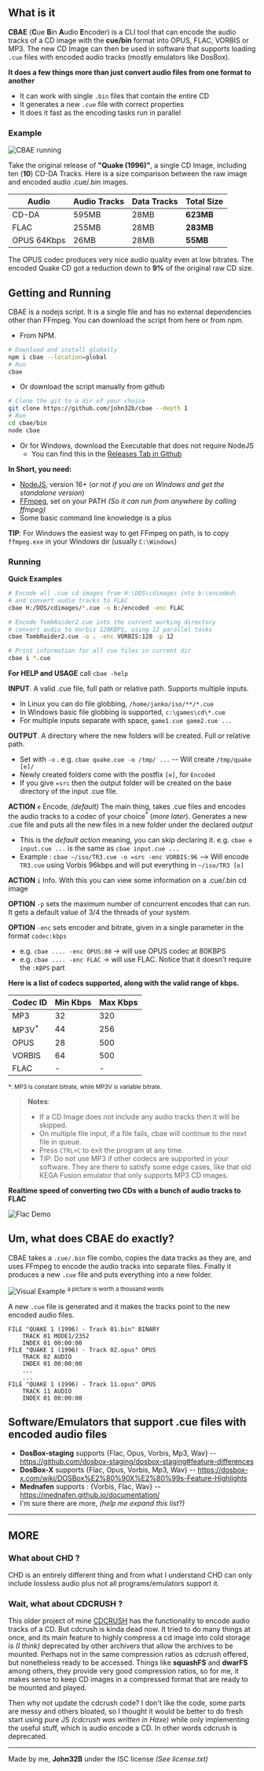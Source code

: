 ## What is it
**CBAE** (**C**ue **B**in **A**udio **E**ncoder) is a CLI tool that can encode the audio tracks of a CD image with the **cue/bin** format into OPUS, FLAC, VORBIS or MP3. The new CD Image can then be used in software that supports loading `.cue` files with encoded audio tracks (mostly emulators like DosBox).

**It does a few things more than just convert audio files from one format to another**
- It can work with single `.bin` files that contain the entire CD
- It generates a new `.cue` file with correct properties
- It does it fast as the encoding tasks run in parallel

### Example
![CBAE running](media/s1.png)

Take the original release of **"Quake (1996)"**, a single CD Image, including ten (**10**) CD-DA Tracks. Here is a size comparison between the raw image and encoded audio .cue/.bin images.

| Audio       | Audio Tracks | Data Tracks | Total Size |
| ----------- | ------------ | ----------- | ---------- |
| CD-DA       | 595MB        | 28MB        | **623MB**  |
| FLAC        | 255MB        | 28MB        | **283MB**  |
| OPUS 64Kbps | 26MB         | 28MB        | **55MB**   |

The OPUS codec produces very nice audio quality even at low bitrates. The encoded Quake CD got a reduction down to **9%** of the original raw CD size.

## Getting and Running
CBAE is a nodejs script. It is a single file and has no external dependencies other than FFmpeg. You can download the script from here or from npm.

- From NPM.
```bash
# Download and install globally
npm i cbae --location=global
# Run
cbae
```
- Or download the script manually from github
```bash
# Clone the git to a dir of your choice
git clone https://github.com/john32b/cbae --depth 1
# Run
cd cbae/bin
node cbae
```
- Or for Windows, download the Executable that does not require NodeJS
	- You can find this in the [Releases Tab in Github](https://github.com/john32b/cbae/releases)

**In Short, you need:**
- [NodeJS](https://nodejs.org), version 16+ (*or not if you are on Windows and get the standalone version*)
- [FFmpeg](http://ffmpeg.org/), set on your PATH *(So it can run from anywhere by calling ffmpeg)* 
- Some basic command line knowledge is a plus

**TIP**: For Windows the easiest way to get FFmpeg on path, is to copy `ffmpeg.exe` in your Windows dir (usually `C:\Windows`)

### Running
**Quick Examples**
```bash
# Encode all .cue cd images from H:\DOS\cdimages into b:\encoded\
# and convert audio tracks to FLAC
cbae H:/DOS/cdimages/*.cue -o b:/encoded -enc FLAC

# Encode TombRaider2.cue into the current working directory
# convert audio to Vorbis 128KBPS, using 12 parallel tasks
cbae TombRaider2.cue -o . -enc VORBIS:128 -p 12

# Print information for all cue files in current dir
cbae i *.cue
```

**For HELP and USAGE** call `cbae -help`  

**INPUT**. A valid .cue file, full path or relative path. Supports multiple inputs. 
- In Linux you can do file globbing,  `/home/janko/iso/**/*.cue`
- In Windows basic file globbing is supported,  `c:\games\cd\*.cue`
- For multiple inputs separate with space,  `game1.cue game2.cue ...`
	
**OUTPUT**. A directory where the new folders will be created. Full or relative path. 
- Set with `-o` . e.g. `cbae quake.cue -o /tmp/ ...` -- Will create `/tmp/quake [e]/`
- Newly created folders come with the postfix `[e]`, for `Encoded` 
- If you give `=src` then the output folder will be created on the base directory of the input .cue file.

**ACTION** `e` Encode, *(default)*
The main thing, takes .cue files and encodes the audio tracks to a codec of your choice<sup>\*</sup> (*more later*). Generates a new .cue file and puts all the new files in a new folder under the declared *output*
- This is the *default action* meaning, you can skip declaring it. e.g. `cbae e input.cue ...` is the same as `cbae input.cue ...`
- Example : `cbae ~/iso/TR3.cue -o =src -enc VORBIS:96` --> Will encode `TR3.cue` using Vorbis 96kbps and will put everything in `~/iso/TR3 [e]`

**ACTION** `i` Info. With this you can view some information on a .cue/.bin cd image

**OPTION** `-p` sets the maximum number of concurrent encodes that can run. It gets a default value of 3/4 the threads of your system.

**OPTION**  `-enc` sets encoder and bitrate, given in a single parameter in the format `codec:kbps` 
- e.g. `cbae .... -enc OPUS:80` -> will use OPUS codec at 80KBPS
- e.g. `cbae .... -enc FLAC` -> will use FLAC. Notice that it doesn't require the `:KBPS` part


**Here is a list of codecs supported, along with the valid range of kbps.**

| Codec ID         | Min Kbps | Max Kbps |
| ---------------- | -------- | -------- |
| MP3              | 32       | 320      |
| MP3V<sup>*</sup> | 44       | 256      |
| OPUS             | 28       | 500      |
| VORBIS           | 64       | 500      |
| FLAC             | -        | -        |

<sup>*: MP3 is constant bitrate, while MP3V is variable bitrate.</sup> 

> **Notes**: 
> - If a CD Image does not include any audio tracks then it will be skipped.
> - On multiple file input, if a file fails, cbae will continue to the next file in queue.
> - Press `CTRL+C` to exit the program at any time.
> - TIP: Do not use MP3 if other codecs are supported in your software. They are there to satisfy some edge cases, like that old KEGA Fusion emulator that only supports MP3 CD images.

**Realtime speed of converting two CDs with a bunch of audio tracks to FLAC**

![Flac Demo](media/demo_flac.apng) 

## Um, what does CBAE do exactly?
CBAE takes a `.cue/.bin` file combo, copies the data tracks as they are, and uses FFmpeg to encode the audio tracks into separate files. Finally it produces a new `.cue` file and puts everything into a new folder.

![Visual Example](media/s2.png)
<sup>a picture is worth a thousand words</sup>

A new `.cue` file is generated and it makes the tracks point to the new encoded audio files.

```text
FILE "QUAKE 1 (1996) - Track 01.bin" BINARY
	TRACK 01 MODE1/2352
	INDEX 01 00:00:00
FILE "QUAKE 1 (1996) - Track 02.opus" OPUS
	TRACK 02 AUDIO
	INDEX 01 00:00:00
	...
	...
FILE "QUAKE 1 (1996) - Track 11.opus" OPUS
	TRACK 11 AUDIO
	INDEX 01 00:00:00
```


## Software/Emulators that support .cue files with encoded audio files
- **DosBox-staging** supports {Flac, Opus, Vorbis, Mp3, Wav} -- https://github.com/dosbox-staging/dosbox-staging#feature-differences
- **DosBox-X** supports {Flac, Opus, Vorbis, Mp3, Wav} -- https://dosbox-x.com/wiki/DOSBox%E2%80%90X%E2%80%99s-Feature-Highlights
- **Mednafen** supports : {Vorbis, Flac, Wav} -- https://mednafen.github.io/documentation/
- I'm sure there are more, *(help me expand this list?)*

---

## MORE

### What about CHD ?
CHD is an entirely different thing and from what I understand CHD can only include lossless audio plus not all programs/emulators support it.

### Wait, what about CDCRUSH ?
This older project of mine [CDCRUSH](https://github.com/john32b/cdcrush) has the functionality to encode audio tracks of a CD. But cdcrush is kinda dead now. It tried to do many things at once, and its main feature to highly compress a cd image into cold storage is *(I think)* deprecated by other archivers that allow the archives to be mounted. Perhaps not in the same compression ratios as cdcrush offered, but nonetheless ready to be accessed. Things like **squashFS** and **dwarFS** among others, they provide very good compression ratios, so for me, it makes sense to keep CD images in a compressed format that are ready to be mounted and played.

Then why not update the cdcrush code? I don't like the code, some parts are messy and others bloated, so I thought it would be better to do fresh start using pure JS *(cdcrush was written in Haxe)* while only implementing the useful stuff, which is audio encode a CD. In other words cdcrush is deprecated.

---
Made by me, **John32B** under the ISC license *(See license.txt)* 
